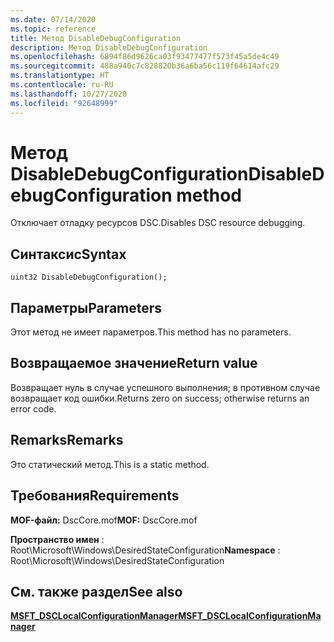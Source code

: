 ```yaml
---
ms.date: 07/14/2020
ms.topic: reference
title: Метод DisableDebugConfiguration
description: Метод DisableDebugConfiguration
ms.openlocfilehash: 6894f86d9626ca03f93477477f573f45a5de4c49
ms.sourcegitcommit: 488a940c7c828820b36a6ba56c119f64614afc29
ms.translationtype: HT
ms.contentlocale: ru-RU
ms.lasthandoff: 10/27/2020
ms.locfileid: "92648999"
---
```

# <a name="disabledebugconfiguration-method"></a><span data-ttu-id="602e2-103">Метод DisableDebugConfiguration</span><span class="sxs-lookup"><span data-stu-id="602e2-103">DisableDebugConfiguration method</span></span>

<span data-ttu-id="602e2-104">Отключает отладку ресурсов DSC.</span><span class="sxs-lookup"><span data-stu-id="602e2-104">Disables DSC resource debugging.</span></span>

## <a name="syntax"></a><span data-ttu-id="602e2-105">Синтаксис</span><span class="sxs-lookup"><span data-stu-id="602e2-105">Syntax</span></span>

```mof
uint32 DisableDebugConfiguration();
```

## <a name="parameters"></a><span data-ttu-id="602e2-106">Параметры</span><span class="sxs-lookup"><span data-stu-id="602e2-106">Parameters</span></span>

<span data-ttu-id="602e2-107">Этот метод не имеет параметров.</span><span class="sxs-lookup"><span data-stu-id="602e2-107">This method has no parameters.</span></span>

## <a name="return-value"></a><span data-ttu-id="602e2-108">Возвращаемое значение</span><span class="sxs-lookup"><span data-stu-id="602e2-108">Return value</span></span>

<span data-ttu-id="602e2-109">Возвращает нуль в случае успешного выполнения; в противном случае возвращает код ошибки.</span><span class="sxs-lookup"><span data-stu-id="602e2-109">Returns zero on success; otherwise returns an error code.</span></span>

## <a name="remarks"></a><span data-ttu-id="602e2-110">Remarks</span><span class="sxs-lookup"><span data-stu-id="602e2-110">Remarks</span></span>

<span data-ttu-id="602e2-111">Это статический метод.</span><span class="sxs-lookup"><span data-stu-id="602e2-111">This is a static method.</span></span>

## <a name="requirements"></a><span data-ttu-id="602e2-112">Требования</span><span class="sxs-lookup"><span data-stu-id="602e2-112">Requirements</span></span>

<span data-ttu-id="602e2-113">**MOF-файл:** DscCore.mof</span><span class="sxs-lookup"><span data-stu-id="602e2-113">**MOF:** DscCore.mof</span></span>

<span data-ttu-id="602e2-114">**Пространство имен** : Root\Microsoft\Windows\DesiredStateConfiguration</span><span class="sxs-lookup"><span data-stu-id="602e2-114">**Namespace** : Root\Microsoft\Windows\DesiredStateConfiguration</span></span>

## <a name="see-also"></a><span data-ttu-id="602e2-115">См. также раздел</span><span class="sxs-lookup"><span data-stu-id="602e2-115">See also</span></span>

[<span data-ttu-id="602e2-116">**MSFT_DSCLocalConfigurationManager**</span><span class="sxs-lookup"><span data-stu-id="602e2-116">**MSFT_DSCLocalConfigurationManager**</span></span>](msft-dsclocalconfigurationmanager.md)
